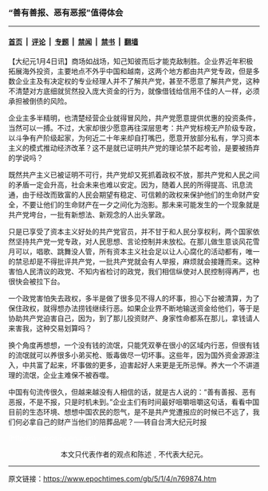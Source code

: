 ### “善有善报、恶有恶报”值得体会

---

#### [首页](../../../..?n769874) &nbsp;|&nbsp; [评论](../../../../../epoch-comment?n769874) &nbsp;|&nbsp; [专题](../../../../../epoch-special?n769874) &nbsp;|&nbsp; [禁闻](../../../../../epoch-news?n769874) &nbsp;|&nbsp; [禁书](../../../../../books?n769874) &nbsp;|&nbsp; [翻墙](https://github.com/gfw-breaker/nogfw/blob/master/README.md?n769874)


<div class="post_content" id="artbody" itemprop="articleBody">
 <!-- article content begin -->
 <p>
  【大纪元1月4日讯】商场如战场，知己知彼而后才能克敌制胜。企业界近年积极拓展海外投资，主要地点不外乎中国和越南，这两个地方都由共产党专政，但是多数企业主及有决定权的专业经理人并不了解共产党，甚至不愿意了解共产党，这种不清楚对方底细就贸然投入庞大资金的行为，就像借钱给信用不佳的人一样，必须承担被倒债的风险。
 </p>
 <p>
  企业主多半精明，也清楚经营企业就得冒风险，共产党愿意提供优惠的投资条件，当然可以一搏。不过，大家却很少愿意再往深层思考：共产党标榜无产阶级专政，以斗争有产阶级起家，为何近二十年来却自打嘴巴，愿意开放部分私有，学习资本主义的模式推动经济改革？这不是就已证明共产党的理论禁不起考验，是要被扬弃的学说吗？
 </p>
 <p>
  既然共产主义已被证明不可行，共产党却又死抓着政权不放，那共产党和人民之间的矛盾一定会升高，社会未来也难以安定。因为，随着人民的所得提高、讯息流通，由于经改而致富的人民会期望有稳定、可信赖的政权来保护他们的生命财产安全，不要让他们的生命财产在一夕之间化为泡影。那未来可能发生的一个现象就是共产党垮台，一批有新想法、新观念的人出头掌政。
 </p>
 <p>
  只是已享受了资本主义好处的共产党官员，并不甘于和人民分享权利，两个国家依然坚持共产党一党专政，对人民思想、言论控制并未放松。在那儿做生意谈风花雪月可以，唱歌、跳舞没人管，所有资本主义社会足以让人心腐化的活动都有，唯一的禁忌却是不得批评共产党，一批共产党就会有人举报，麻烦就会接踵而来。这种害怕人民清议的政党、不知内省检讨的政党，我们相信纵使对人民控制得再严，也很快会被拉下台。
 </p>
 <p>
  一个政党害怕失去政权，多半是做了很多见不得人的坏事，担心下台被清算，为了保住政权，就得想办法捞钱继续行恶。如果企业界不断地输送资金给他们，等于是协助共产党迫害自己，因为，到了那儿投资财产、身家性命都系在那儿，拿钱请人来害我，这种交易划算吗？
 </p>
 <p>
  换个角度再想想，一个没有钱的流氓，只能凭双拳在很小的区域内行恶，但很有钱的流氓就可以养很多小弟买枪、贩毒做尽一切坏事。这些年，因为国外资金源源注入，中共富了起来，坏事做的更多，迫害起好人来更是无所忌惮。养大一个不讲道理的流氓，企业主难保不被吞噬。
 </p>
 <p>
  中国有句流传很久，但越来越没有人相信的话，就是古人说的：“善有善报、恶有恶报，不是不报，只是时机未到。”企业主们有时间最好咀嚼咀嚼这句话，看看中国目前的生态环境、想想中国农民的怨气，是不是共产党遭报应的时候已不远了，我们何必拿自己的财产当他们的陪葬品呢？──转自台湾大纪元时报
 </p>
 <p>
  <font color="#ffffff">
   (http://www.dajiyuan.com)
  </font>
  <br/>
  <center>
   <font class="GY16">
    本文只代表作者的观点和陈述﹐不代表大纪元。
   </font>
  </center>
 </p>
 <!-- article content end -->
 <div id="below_article_ad">
 </div>
</div>


---

原文链接：https://www.epochtimes.com/gb/5/1/4/n769874.htm